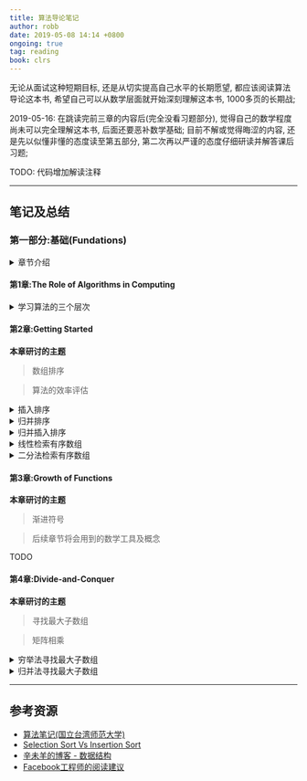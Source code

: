 ```yaml
---
title: 算法导论笔记
author: robb
date: 2019-05-08 14:14 +0800
ongoing: true
tag: reading
book: clrs
---
```

无论从面试这种短期目标, 还是从切实提高自己水平的长期愿望, 都应该阅读算法导论这本书, 希望自己可以从数学层面就开始深刻理解这本书, 1000多页的长期战;

2019-05-16: 在跳读完前三章的内容后(完全没看习题部分), 觉得自己的数学程度尚未可以完全理解这本书, 后面还要恶补数学基础; 目前不解或觉得晦涩的内容, 还是先以似懂非懂的态度读至第五部分, 第二次再以严谨的态度仔细研读并解答课后习题;

TODO: 代码增加解读注释

---

<!-- snippet
#### <Chapter Title>
<details>
  <summary>topic title</summary>

```js
// TODO
```
</details>
-->

## 笔记及总结

### 第一部分:基础(Fundations)
<details>
  <summary>章节介绍</summary>
  <p>

**第1章**
介绍了算法在当今计算机系统的角色, 定义了什么是算法并列举了些例子; 我们应该视算法为一种技术, 它与硬件GUI/面向对象/网络等其他技术相辅相成, 同步发展;

**第2章**
插入排序及归并排序, 以及表述他们运行效率的标记符;

**第3章**
用数学工具给出渐进符号的准确定义;

**第4章**
探讨归并排序中的"分而治之"的方法; master method(分析递归算法运行时间的方法?)

**第5章**
概率分析(分析各种概率分布下算法的效率?)及随机算法(打散最坏情况?);

**附录A-D**
本书会用到的数学知识;

  </p>
</details>

#### 第1章:The Role of Algorithms in Computing
<details>
  <summary>学习算法的三个层次</summary>
  <p>

**第一个层次**是要理解透彻已经发明的常用算法及数据结构的运作过程, 标准库或SDK中的实现是很好的学习材料(例如Java的HashMap), 达到这一层次, 应该可以满足常规开发的绝大部分要求(遇到常见的问题可以本能反应知道手头上有哪些现成的适用工具)

**第二个层次**是学习分析算法, 知道如何去评价一个算法的优及适用场景, 这个层次我觉得需要更严肃的态度, 从数学逻辑的角度出发去证明算法的有效性及效率, 从中发现算法可以改进的空间;

**第三个层次**是改进或者设计新算法, 这是最具有挑战性, 也是区分常规级别和专家级别的分水岭;

站在解决问题的角度看, 算法是一个有用的工具, 但从开发人员的专业素质看, 对算法的熟练程度会直接反应到看待问题的态度, 遇到问题是简单的使用copy-paste, 抑或是多少会思考一下问题内在的本质;

三个层次之间并非各自独立, 彼此**交叉相融**;

  </p>
</details>

#### 第2章:Getting Started

**本章研讨的主题**

> 数组排序

> 算法的效率评估

<details>
  <summary>插入排序</summary>

```js
//in-place, O(n)
function insertion_sort(array, first_index, last_index){
  if(first_index === undefined){
    first_index = 0;
  }
  
  if(last_index === undefined){
    last_index = array.length - 1;
  }

  for(let i=first_index+1; i<=last_index; i++){
    k = array[i];
    let j=i-1;
    for(; j>=first_index && array[j]>k; j--){
      array[j+1] = array[j];
    }
    array[j+1] = k;
  }
}
```
</details>

<details>
  <summary>归并排序</summary>

```js
// not-in-place, O(n*lg n)
function merge(array, p, q, r){
  let left = [], right = [];
  for(let i=p; i<q+1; i++){
    left[i-p] = array[i];
  }
  for(let i=q+1; i<r+1; i++){
    right[i-q-1] = array[i];
  }
  
  for(let i=p, j=0, k=0; ;i++){
    if(j==left.length || left[j] > right[k]){  
      array[i] = right[k];
      k++;
    } else {
      array[i] = left[j];
      j++;
    }
    
    if(j==left.length && k==right.length){
      break;
    }
  }
}

function merge_sort(array, p, r){
  if(p === undefined) p = 0;
  if(r === undefined) r = array.length-1;
  if(p < r){
  
    /*
    // bug : variable "q" had changed after calling merge_sort
    // javascript variable rule:hoisting
    q = Math.floor((p+r)/2);
    */
    let q = Math.floor((p+r)/2);
    
    merge_sort(array, p, q);
    merge_sort(array, (q+1), r);
    merge(array,p,q,r);
  }
}
```
</details>

<details>
  <summary>归并插入排序</summary>

```js
function merge_insertion_sort(array, p, r){
  if(p === undefined) p = 0;
  if(r === undefined) r = array.length-1;
  if(p < r){
    if(r-p < 10){
      insertion_sort(array, p, r);
    } else {
      let q = Math.floor((p+r)/2);
      merge_insertion_sort(array, p, q);
      merge_insertion_sort(array, (q+1), r);
      merge(array, p, q, r);
    }
  }
}
```
</details>

<details>
  <summary>线性检索有序数组</summary>

```js
// TODO
```
</details>

<details>
  <summary>二分法检索有序数组</summary>

```js
// TODO
```
</details>

#### 第3章:Growth of Functions

**本章研讨的主题**

> 渐进符号

> 后续章节将会用到的数学工具及概念

TODO

#### 第4章:Divide-and-Conquer

**本章研讨的主题**

> 寻找最大子数组

> 矩阵相乘

<details>
  <summary>穷举法寻找最大子数组</summary>

```js
// TODO
```
</details>

<details>
  <summary>归并法寻找最大子数组</summary>

```js
// TODO
```
</details>

---
## 参考资源

* [算法笔记(国立台湾师范大学)](http://www.csie.ntnu.edu.tw/~u91029/)
* [Selection Sort Vs Insertion Sort](https://cheetahonfire.blogspot.com/2009/05/selection-sort-vs-insertion-sort.html)
* [辛未羊的博客 - 数据结构](https://panqiincs.me/categories/%E6%95%B0%E6%8D%AE%E7%BB%93%E6%9E%84/)
* [Facebook工程师的阅读建议](https://www.quora.com/What-should-I-know-from-the-CLRS-3rd-edition-book-if-my-aim-is-to-get-into-Google#)

